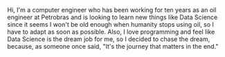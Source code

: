 Hi, I'm a computer engineer who has been working for ten years as an oil engineer at Petrobras and is looking to learn new things like Data Science since it seems I won't be old enough when humanity stops using oil, so I have to adapt as soon as possible. Also, I love programming and feel like Data Science is the dream job for me, so I decided to chase the dream, because, as someone once said, "It's the journey that matters in the end."
